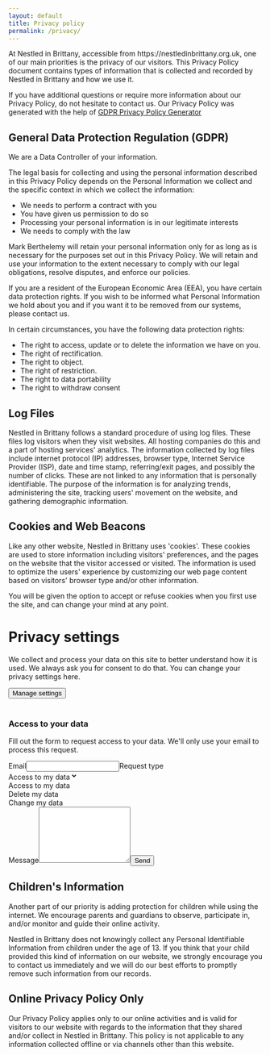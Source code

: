 ```yaml
---
layout: default
title: Privacy policy
permalink: /privacy/
---
```

<p>At Nestled in Brittany, accessible from https://nestledinbrittany.org.uk, one of our main priorities is the privacy of our visitors. This Privacy Policy document contains types of information that is collected and recorded by Nestled in Brittany and how we use it.</p>

<p>If you have additional questions or require more information about our Privacy Policy, do not hesitate to contact us. Our Privacy Policy was generated with the help of <a href="https://www.gdprprivacynotice.com/">GDPR Privacy Policy Generator</a></p>

<h2>General Data Protection Regulation (GDPR)</h2>
<p>We are a Data Controller of your information.</p>

<p>The legal basis for collecting and using the personal information described in this Privacy Policy depends on the Personal Information we collect and the specific context in which we collect the information:</p>
<ul>
    <li>We needs to perform a contract with you</li>
    <li>You have given us permission to do so</li>
    <li>Processing your personal information is in our legitimate interests</li>
    <li>We needs to comply with the law</li>
</ul>

<p>Mark Berthelemy will retain your personal information only for as long as is necessary for the purposes set out in this Privacy Policy. We will retain and use your information to the extent necessary to comply with our legal obligations, resolve disputes, and enforce our policies.</p>

<p>If you are a resident of the European Economic Area (EEA), you have certain data protection rights. If you wish to be informed what Personal Information we hold about you and if you want it to be removed from our systems, please contact us.</p>
<p>In certain circumstances, you have the following data protection rights:</p>
<ul>
    <li>The right to access, update or to delete the information we have on you.</li>
    <li>The right of rectification.</li>
    <li>The right to object.</li>
    <li>The right of restriction.</li>
    <li>The right to data portability</li>
    <li>The right to withdraw consent</li>
</ul>

<h2>Log Files</h2>

<p>Nestled in Brittany follows a standard procedure of using log files. These files log visitors when they visit websites. All hosting companies do this and a part of hosting services' analytics. The information collected by log files include internet protocol (IP) addresses, browser type, Internet Service Provider (ISP), date and time stamp, referring/exit pages, and possibly the number of clicks. These are not linked to any information that is personally identifiable. The purpose of the information is for analyzing trends, administering the site, tracking users' movement on the website, and gathering demographic information.</p>

<h2>Cookies and Web Beacons</h2>

<p>Like any other website, Nestled in Brittany uses 'cookies'. These cookies are used to store information including visitors' preferences, and the pages on the website that the visitor accessed or visited. The information is used to optimize the users' experience by customizing our web page content based on visitors' browser type and/or other information.</p>

<p>You will be given the option to accept or refuse cookies when you first use the site, and can change your mind at any point.</p>
<!-- PiwikPro -->
<div id='ppms_cm_privacy_settings' class='ppms_cm_privacy_settings_widget' data-editor-centralize='true' data-main-container='true' data-root='true'><div class='ppms_cm_privacy_settings_widget_content' data-disable-select='true'><h1 class='ppms_cm_privacy_settings_form_link_header' id='ppms_cm_privacy_settings_form_link_header_id'>Privacy settings</h1><p class='ppms_cm_privacy_settings_form_link_text' id='ppms_cm_privacy_settings_form_link_text_id'>We collect and process your data on this site to better understand how it is used. We always ask you for consent to do that. You can change your privacy settings here.</p><button class='ppms_cm_privacy_settings_button_show' id='ppms_cm_privacy_settings_button'>Manage settings</button></div></div>
<br>

<!-- Data request form -->

<div id='ppms_cm_data_subject' class='ppms_cm_data_subject_widget__wrapper' data-editor-centralize='true' data-main-container='true' data-root='true'><h3 id='ppms_cm_data_subject_header' class='header3'>Access to your data</h3><p id='ppms_cm_data_subject_paragraph' class='paragraph'>Fill out the form to request access to your data. We'll only use your email to process this request.</p><form id='ppms_cm_data_subject_form' class='ppms_cm_data_subject_form' data-disable-select='true'><label id='ppms_cm_data_subject_form_label' class='ppms_cm_data_subject_form_label'>Email</label><input type='email' name='email' tabindex='0' required id='ppms_cm_data_subject_form_input' class='ppms_cm_data_subject_form_input'><label id='ppms_cm_data_subject_form_label_request_type' class='ppms_cm_data_subject_form_label'>Request type</label><div id='ppms_cm_data_subject_form_select_wrapper' class='ppms_cm_data_subject_form_select_wrapper' data-disable-select='true' data-select-name='event'><div id='ppms_cm_data_subject_form_select_btn' tabindex='0' data-type='customSelect' class='ppms_select_component_btn'><span id='ppms_cm_data_subject_form_select_btn_text'>Access to my data</span><span class='ppms_select_component-btn-chevron'><svg xmlns='http://www.w3.org/2000/svg' width='16' height='16' viewBox='0 0 16 16'><path fill='#131313' d='M8.2,8.7l2.8-2.8l1.4,1.4l-2.8,2.8l-1.4,1.4L4,7.2l1.4-1.4L8.2,8.7z'></path></svg></span></div><div id='ppms_cm_data_subject_form_select_extendable' class='ppms_select_component_extendable' data-disable-select='true' data-type='customSelectWrapper'><div id='ppms_cm_data_subject_form_select_extended_item_1' tabindex='0' class='ppms_select_component_extended_item' data-type='customOption' data-value='view_data'>Access to my data</div><div id='ppms_cm_data_subject_form_select_extended_item_2' class='ppms_select_component_extended_item' tabindex='0' data-type='customOption' data-value='delete_data'>Delete my data</div><div id='ppms_cm_data_subject_form_select_extended_item_3' class='ppms_select_component_extended_item' tabindex='0' data-type='customOption' data-value='change_data'>Change my data</div></div></div><label id='ppms_cm_data_subject_form_label_textarea' class='ppms_cm_data_subject_form_label'>Message</label><textarea name='message' rows='7' id='ppms_cm_data_subject_form_textarea' class='ppms_cm_data_subject_form_textarea' tabindex='0'></textarea><input type='submit' id='ppms_cm_data_subject_form_submit' class='ppms_cm_data_subject_form_submit' tabindex='0' value='Send'></form><script>(function(window,document,undefined){var PREFIX='ppms_select_component';var CLASSES={DROP_DOWN:PREFIX+'_btn',ITEM:PREFIX+'_extended_item',LIST_EXPANDED:'expanded',ITEM_ACTIVE:PREFIX+'_extended_item-active'};var SELECTORS={WRAPPER:'.ppms_cm_data_subject_form_select_wrapper',DROP_DOWN:'.'+CLASSES.DROP_DOWN,LABEL:'.'+PREFIX+'_btn span',LIST:'.'+PREFIX+'_extendable',ITEM:'.'+CLASSES.ITEM};var RX_CLOSE=new RegExp('\b'+CLASSES.ITEM+'|'+CLASSES.DROP_DOWN+'\b');var wrappers=document.querySelectorAll(SELECTORS.WRAPPER);var i;var timer={};for(i=0;i<wrappers.length;++i){init(wrappers[i],i);}function init(wrapper,index){var select=wrapper.querySelector(SELECTORS.DROP_DOWN);addSelect(wrapper,index);var form=(function(el){while(!(el=el.parentElement)|el.tagName.toUpperCase()==='FORM');return el;})(wrapper);if(form!==null){addEventListener(form,'reset',function(){var optionsContainer=wrapper.querySelector(SELECTORS.LIST);if(!optionsContainer||optionsContainer.children.length===0)return;chooseOption(wrapper,select,optionsContainer.children[0]);});addEventListener(form,'submit',function(event){event=event||window.event;window.sendUserDataSubjectRequest(event.target);preventDefault(event);});}addEventListener(select,'mousedown',function(event){event=event||window.event;if(event.button===0||and(isIE8(),event.button===1)){toggleSelect(wrapper);}});addEventListener(select,['focus','focusin'],function(){focusHandler(index);openSelect(wrapper);});addEventListener(select,['blur','focusout'],function(event){blurHandler(wrapper,index,event);});addEventListener(select,'keydown',function(event){event=event||window.event;switch(event.code|event.key|event.keyCode){case'ArrowDown':case'Down':case 40:preventDefault(event);openSelect(wrapper);wrapper.querySelector(SELECTORS.ITEM).focus();break;case'Tab':case 9:if(event.shiftKey){closeSelect(wrapper);}else if(isSelectOpened(wrapper)){preventDefault(event);wrapper.querySelector(SELECTORS.ITEM).focus();}break;case'Enter':case 13:case'Space':case'Spacebar':case' ':case 32:preventDefault(event);toggleSelect(wrapper);break;}});}function blurHandler(wrapper,index,event){event=event||window.event;if(!event.relatedTarget||!event.relatedTarget.className.toString().match(RX_CLOSE)){timer[index]=setTimeout(function(){closeSelect(wrapper);},5);}}function and(a,b){return!(!a||!b);}function isIE8(){return and(document.all,!document.addEventListener);}function preventDefault(event){if('preventDefault'in event){event.preventDefault();}else{event.returnValue=false;}}function addSelect(wrapper,index){var optionsContainer=wrapper.querySelector(SELECTORS.LIST);var select,i,option,origOption;select=createSelect(wrapper);for(i=0;i<optionsContainer.children.length;++i){origOption=optionsContainer.children[i];if(origOption.nodeType===8){continue;}option=createOption(wrapper,index,select,origOption);select.appendChild(option);}wrapper.appendChild(select);}function createSelect(wrapper){var select=document.createElement('select');select.setAttribute('hidden','hidden');select.setAttribute('aria-hidden','true');select.setAttribute('name',wrapper.getAttribute('data-select-name'));return select;}function createOption(wrapper,index,select,origOption){var option=document.createElement('option');option.setAttribute('value',origOption.getAttribute('data-value'));option.setAttribute('label',origOption.innerHTML);option.innerHTML=origOption.innerHTML;addEventListener(origOption,'mousedown',function(event){event=event||window.event;if(event.button===0||and(isIE8(),event.button===1)){chooseOption(wrapper,select,origOption);}});addEventListener(origOption,'keydown',function(event){var node;event=event||window.event;switch(event.code|event.key|event.keyCode){case'Enter':case 13:case'Space':case'Spacebar':case' ':case 32:preventDefault(event);chooseOption(wrapper,select,origOption);break;case'ArrowUp':case'Up':case 38:preventDefault(event);node=previousElementSibling(origOption);if(node){node.focus();}else{lastElementChild(origOption.parentNode).focus();}break;case'ArrowDown':case'Down':case 40:preventDefault(event);node=nextElementSibling(origOption);if(node){node.focus();}else{firstElementChild(origOption.parentNode).focus();}break;}});addEventListener(origOption,['blur','focusout'],function(event){blurHandler(wrapper,index,event);});addEventListener(origOption,['focus','focusin'],function(){focusHandler(index);});return option;}function focusHandler(index){if(timer[index]){clearTimeout(timer[index]);timer[index]=null;}}function chooseOption(wrapper,select,option){var label=wrapper.querySelector(SELECTORS.LABEL);select.value=option.getAttribute('data-value');label.innerHTML=option.innerHTML;closeSelect(wrapper);}function isSelectOpened(wrapper){var select=wrapper.querySelector(SELECTORS.DROP_DOWN);return hasClass(select,CLASSES.LIST_EXPANDED);}function openSelect(wrapper){var select=wrapper.querySelector(SELECTORS.DROP_DOWN);addClass(select,CLASSES.LIST_EXPANDED);}function closeSelect(wrapper){var select=wrapper.querySelector(SELECTORS.DROP_DOWN);removeClass(select,CLASSES.LIST_EXPANDED);}function toggleSelect(wrapper){var select=wrapper.querySelector(SELECTORS.DROP_DOWN);toggleClass(select,CLASSES.LIST_EXPANDED);}function addEventListener(element,events,handler){var i;if(!(events instanceof Array)){events=[events];}for(i=0;i<events.length;++i){if(element.addEventListener){element.addEventListener(events[i],handler,false);}else{element.attachEvent('on'+events[i],handler);}}}function addClass(element,className){if(element.className.indexOf(className)===-1){element.className+=' '+className;}}function removeClass(element,className){if(element.className.indexOf(className)!==-1){element.className=element.className.replace(' '+className,'');}}function toggleClass(element,className){if(element.className.indexOf(className)!==-1){element.className=element.className.replace(' '+className,'');}else{element.className+=' '+className;}}function hasClass(element,className){return element.className.indexOf(className)!==-1;}function previousElementSibling(element){var node;if('previousElementSibling'in element){return element.previousElementSibling;}while(node=element.previousSibling){if(node.nodeType===1){return node;}}return null;}function nextElementSibling(element){var node;if('nextElementSibling'in element){return element.nextElementSibling;}while(node=element.nextSibling){if(node.nodeType===1){return node;}}return null;}function firstElementChild(element){var node,i=0;if('firstElementChild'in element){return element.firstElementChild;}while(node=element.childNodes[i++]){if(node.nodeType===1){return node;}}return null;}function lastElementChild(element){var node,i=0;if('lastElementChild'in element){return element.lastElementChild;}while(node=element.childNodes[element.childNodes.length- ++i]){if(node.nodeType===1){return node;}}return null;}}(window,document));</script></div>

<!-- End of PiwikPro-->

<!--<h2>Privacy Policies</h2>

<P>You may consult this list to find the Privacy Policy for each of the advertising partners of Nestled in Brittany.</p>

<p>Third-party ad servers or ad networks uses technologies like cookies, JavaScript, or Web Beacons that are used in their respective advertisements and links that appear on Nestled in Brittany, which are sent directly to users' browser. They automatically receive your IP address when this occurs. These technologies are used to measure the effectiveness of their advertising campaigns and/or to personalize the advertising content that you see on websites that you visit.</p>

<p>Note that Nestled in Brittany has no access to or control over these cookies that are used by third-party advertisers.</p>

<h2>Third Party Privacy Policies</h2>

<p>Nestled in Brittany's Privacy Policy does not apply to other advertisers or websites. Thus, we are advising you to consult the respective Privacy Policies of these third-party ad servers for more detailed information. It may include their practices and instructions about how to opt-out of certain options. </p>

<p>You can choose to disable cookies through your individual browser options. To know more detailed information about cookie management with specific web browsers, it can be found at the browsers' respective websites.</p>-->

<h2>Children's Information</h2>

<p>Another part of our priority is adding protection for children while using the internet. We encourage parents and guardians to observe, participate in, and/or monitor and guide their online activity.</p>

<p>Nestled in Brittany does not knowingly collect any Personal Identifiable Information from children under the age of 13. If you think that your child provided this kind of information on our website, we strongly encourage you to contact us immediately and we will do our best efforts to promptly remove such information from our records.</p>

<h2>Online Privacy Policy Only</h2>

<p>Our Privacy Policy applies only to our online activities and is valid for visitors to our website with regards to the information that they shared and/or collect in Nestled in Brittany. This policy is not applicable to any information collected offline or via channels other than this website.</p>
